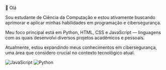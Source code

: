 👋 Olá 

Sou estudante de Ciência da Computação e estou ativamente buscando aprimorar e aplicar minhas habilidades em programação e cibersegurança. 

Meu foco principal está em Python, HTML, CSS e JavaScript — linguagens com as quais desenvolvi diversos projetos acadêmicos e pessoais.

Atualmente, estou expandindo meus conhecimentos em cibersegurança, uma área que considero crucial no contexto tecnológico atual.

![JavaScript](https://img.shields.io/badge/javascript-%23323330.svg?style=for-the-badge&logo=javascript&logoColor=%23F7DF1E) ![Python](https://img.shields.io/badge/python-3670A0?style=for-the-badge&logo=python&logoColor=ffdd54) 
